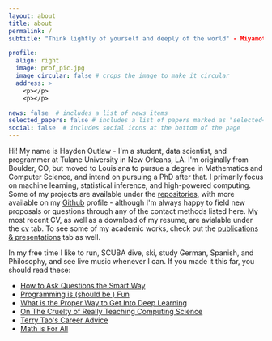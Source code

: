 ```yaml
---
layout: about
title: about
permalink: /
subtitle: "Think lightly of yourself and deeply of the world" - Miyamoto Musashi

profile:
  align: right
  image: prof_pic.jpg
  image_circular: false # crops the image to make it circular
  address: >
    <p></p>
    <p></p>

news: false  # includes a list of news items
selected_papers: false # includes a list of papers marked as "selected={true}"
social: false  # includes social icons at the bottom of the page
---
```


Hi! My name is Hayden Outlaw - I'm a student, data scientist, and programmer at Tulane University in New Orleans, LA. I'm originally from Boulder, CO, but moved to Louisiana to pursue a degree in Mathematics and Computer Science, and intend on pursuing a PhD after that.  I primarily focus on machine learning, statistical inference, and high-powered computing. Some of my projects are available under the [repositories](/repositories), with more available on my [Github](https://github.com/outlawhayden/) profile - although I'm always happy to field new proposals or questions through any of the contact methods listed here. My most recent CV, as well as a download of my resume, are avialable under the [cv](/cv) tab. To see some of my academic works, check out the [publications & presentations](/materials) tab as well.

In my free time I like to run, SCUBA dive, ski, study German, Spanish, and Philosophy, and see live music whenever I can. If you made it this far, you should read these:

- [How to Ask Questions the Smart Way](http://www.catb.org/esr/faqs/smart-questions.html)
- [Programming is (should be ) Fun](https://www.youtube.com/watch?v=2MYzvQ1v8Ww)
- [What is the Proper Way to Get Into Deep Learning](https://news.ycombinator.com/item?id=32480009)
- [On The Cruelty of Really Teaching Computing Science](https://www.cs.utexas.edu/~EWD/transcriptions/EWD10xx/EWD1036.html)
- [Terry Tao's Career Advice](https://terrytao.wordpress.com/career-advice/)
- [Math is For All](https://mathisforall.com/)